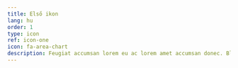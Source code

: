 ```yaml
---
title: Első ikon
lang: hu
order: 1
type: icon
ref: icon-one
icon: fa-area-chart
description: Feugiat accumsan lorem eu ac lorem amet accumsan donec. Blandit orci porttitor.
---
```

